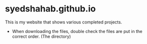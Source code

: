 # syedshahab.github.io
This is my website that shows various completed projects.

- When downloading the files, double check the files are put in the correct order. (The directory)
